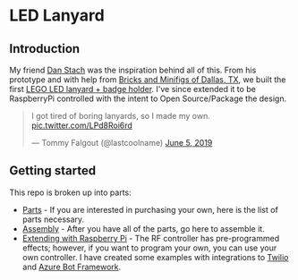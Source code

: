 # LED Lanyard

## Introduction

My friend [Dan Stach](https://github.com/DanStach/rpi-ws2811) was the inspiration behind all of this.  From his prototype and with help from [Bricks and Minifigs of Dallas, TX](https://www.facebook.com/BAMNorthDallas/), we built the first [LEGO LED lanyard + badge holder](https://twitter.com/lastcoolname/status/1136092293801418753).  I've since extended it to be RaspberryPi controlled with the intent to Open Source/Package the design.

<blockquote class="twitter-tweet" data-lang="en"><p lang="en" dir="ltr">I got tired of boring lanyards, so I made my own. <a href="https://t.co/LPd8Roi6rd">pic.twitter.com/LPd8Roi6rd</a></p>&mdash; Tommy Falgout (@lastcoolname) <a href="https://twitter.com/lastcoolname/status/1136092293801418753?ref_src=twsrc%5Etfw">June 5, 2019</a></blockquote>

## Getting started

This repo is broken up into parts:

* [Parts](docs/parts.md) - If you are interested in purchasing your own, here is the list of parts necessary.
* [Assembly](docs/assembly.md) - After you have all of the parts, go here to assemble it.
* [Extending with Raspberry Pi](docs/raspberrypi.md) - The RF controller has pre-programmed effects; however, if you want to program your own, you can use your own controller.  I have created some examples with integrations to [Twilio](https://www.twilio.com/) and [Azure Bot Framework](https://azure.microsoft.com/en-us/services/bot-service/).
